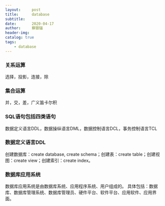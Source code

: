 ```yaml
---
layout:     post
title:      database
subtitle:   
date:       2020-04-17
author:     蔡银锚
header-img:
catalog: true
tags:
    - database
---
```


### 关系运算
选择，投影，连接，除

### 集合运算
并，交，差，广义笛卡尔积

### SQL语句包括四类语句
数据定义语言DDL，数据操纵语言DML，数据控制语言DCL，事务控制语言TCL

### 数据定义语言DDL
创建数据库：create database, create schema；创建表：create table；创建视图：create view；创建索引：create index。

### 数据库应用系统
数据库应用系统是由数据库系统、应用程序系统、用户组成的。
具体包括：数据库、数据库管理系统、数据库管理员、硬件平台、软件平台、应用软件、应用界面。 






